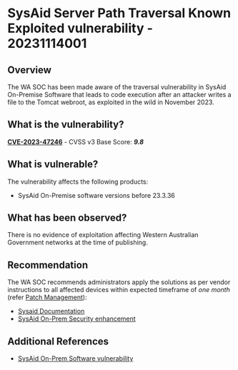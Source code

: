 # SysAid Server Path Traversal Known Exploited vulnerability - 20231114001

## Overview

The WA SOC has been made aware of the traversal vulnerability in SysAid On-Premise Software that leads to code execution after an attacker writes a file to the Tomcat webroot, as exploited in the wild in November 2023.

## What is the vulnerability?

[**CVE-2023-47246**](https://nvd.nist.gov/vuln/detail/CVE-2023-47246) - CVSS v3 Base Score: ***9.8***

## What is vulnerable?

The vulnerability affects the following products:

- SysAid On-Premise software versions before 23.3.36

## What has been observed?

There is no evidence of exploitation affecting Western Australian Government networks at the time of publishing.

## Recommendation

The WA SOC recommends administrators apply the solutions as per vendor instructions to all affected devices within expected timeframe of *one month* (refer [Patch Management](../guidelines/patch-management.md)):

- [Sysaid Documentation](https://documentation.sysaid.com/docs/latest-version-installation-files)
- [SysAid On-Prem Security enhancement](https://documentation.sysaid.com/docs/on-premise-security-enhancements-2023)

## Additional References

- [SysAid On-Prem Software vulnerability](https://www.sysaid.com/blog/service-desk/on-premise-software-security-vulnerability-notification)
